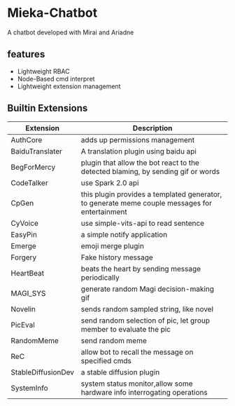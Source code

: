 # Mieka-Chatbot

A chatbot developed with Mirai and Ariadne 

## features
- Lightweight RBAC
- Node-Based cmd interpret
- Lightweight extension management


## Builtin Extensions
| Extension          | Description                                                                                    |
|--------------------|--------------------------------------------------------------------------------------------------|
| AuthCore           | adds up permissions management                                                                 |
| BaiduTranslater    | A translation plugin using baidu api                                                           |
| BegForMercy        | plugin that allow the bot react to the detected blaming, by sending gif or words               |
| CodeTalker         | use Spark 2.0 api                                                                              |
| CpGen              | this plugin provides a templated generator, to generate meme couple messages for entertainment |
| CyVoice            | use simple-vits-api to read sentence                                                           |
| EasyPin            | a simple notify application                                                                    |
| Emerge             | emoji merge plugin                                                                             |
| Forgery            | Fake history message                                                                           |
| HeartBeat          | beats the heart by sending message periodically                                                |
| MAGI_SYS           | generate random Magi decision-making gif                                                       |
| Novelin            | sends random sampled string, like novel                                                        |
| PicEval            | send random selection of pic, let group member to evaluate the pic                             |
| RandomMeme         | send random meme                                                                               |
| ReC                | allow bot to recall the message on specified cmds                                              |
| StableDiffusionDev | a stable diffusion plugin                                                                      |
| SystemInfo         | system status monitor,allow some hardware info interrogating operations                        |

